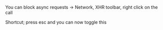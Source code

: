 You can block async requests -> Network, XHR toolbar, right click on the call

Shortcut; press esc and you can now toggle this